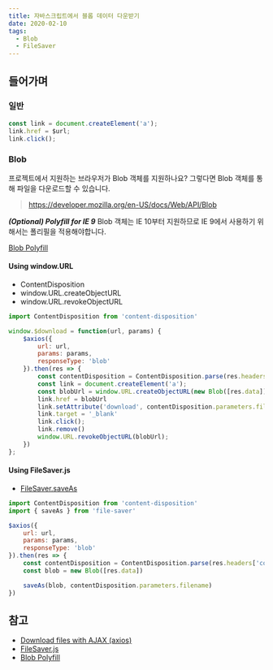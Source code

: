 ```yaml
---
title: 자바스크립트에서 블롭 데이터 다운받기
date: 2020-02-10
tags:
  - Blob
  - FileSaver
---
```


## 들어가며

### 일반

```js
const link = document.createElement('a');
link.href = $url;
link.click();
```

### Blob
프로젝트에서 지원하는 브라우저가 Blob 객체를 지원하나요? 그렇다면 Blob 객체를 통해 파일을 다운로드할 수 있습니다.

> https://developer.mozilla.org/en-US/docs/Web/API/Blob

_**(Optional) Polyfill for IE 9**_
Blob 객체는 IE 10부터 지원하므로 IE 9에서 사용하기 위해서는 폴리필을 적용해야합니다.

[Blob Polyfill](https://github.com/bjornstar/blob-polyfill)

#### Using window.URL

- ContentDisposition
- window.URL.createObjectURL
- window.URL.revokeObjectURL

```js
import ContentDisposition from 'content-disposition'

window.$download = function(url, params) {
    $axios({
        url: url,
        params: params,
        responseType: 'blob'
    }).then(res => {
        const contentDisposition = ContentDisposition.parse(res.headers['content-disposition'])
        const link = document.createElement('a');
        const blobUrl = window.URL.createObjectURL(new Blob([res.data]));
        link.href = blobUrl
        link.setAttribute('download', contentDisposition.parameters.filename);
        link.target = '_blank'
        link.click();
        link.remove()
        window.URL.revokeObjectURL(blobUrl);
    })
};
```

#### Using FileSaver.js

- [FileSaver.saveAs](https://github.com/eligrey/FileSaver.js/)

```js
import ContentDisposition from 'content-disposition'
import { saveAs } from 'file-saver'

$axios({
    url: url,
    params: params,
    responseType: 'blob'
}).then(res => {
    const contentDisposition = ContentDisposition.parse(res.headers['content-disposition'])
    const blob = new Blob([res.data])

    saveAs(blob, contentDisposition.parameters.filename)
})
```


## 참고
- [Download files with AJAX (axios)](https://gist.github.com/javilobo8/097c30a233786be52070986d8cdb1743)
- [FileSaver.js](https://github.com/eligrey/FileSaver.js/)
- [Blob Polyfill](https://github.com/bjornstar/blob-polyfill)

